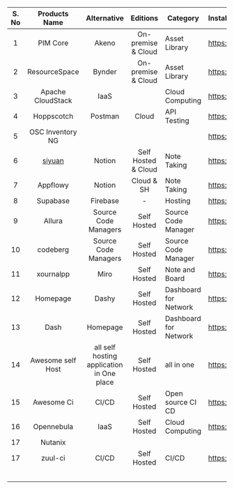 

| S. No |                  Products Name                  |                Alternative                |      Editions       | Category              | Installation URL's                                                                             | Status |
| :---: | :---------------------------------------------: | :---------------------------------------: | :-----------------: | --------------------- | :--------------------------------------------------------------------------------------------- | :----- |
|   1   |                    PIM Core                     |                   Akeno                   | On-premise & Cloud  | Asset Library         | https://pimcore.com/docs/platform/Pimcore/Getting_Started/Installation/Webserver_Installation/ |        |
|   2   |                  ResourceSpace                  |                  Bynder                   | On-premise & Cloud  | Asset Library         | https://www.resourcespace.com/knowledge-base/systemadmin/general_requirements                  |        |
|   3   |                Apache CloudStack                |                   IaaS                    |                     | Cloud Computing       | https://cloudstack.apache.org/downloads/                                                       |        |
|   4   |                   Hoppscotch                    |                  Postman                  |        Cloud        | API Testing           | https://hoppscotch.io/                                                                         |        |
|   5   |                OSC Inventory NG                 |                                           |                     |                       | https://ocsinventory-ng.org/?page_id=1548&lang=en                                              |        |
|   6   | [siyuan](https://github.com/siyuan-note/siyuan) |                  Notion                   | Self Hosted & Cloud | Note Taking           | https://github.com/siyuan-note/siyuan                                                          |        |
|   7   |                    Appflowy                     |                  Notion                   |     Cloud & SH      | Note Taking           | https://docs.appflowy.io/docs/guides/appflowy                                                  |        |
|   8   |                    Supabase                     |                 Firebase                  |          -          | Hosting               | https://supabase.com/                                                                          |        |
|   9   |                     Allura                      |           Source Code Managers            |     Self Hosted     | Source Code Manager   | https://allura.apache.org/                                                                     |        |
|  10   |                    codeberg                     |           Source Code Managers            |     Self Hosted     | Source Code Manager   | https://codeberg.org/                                                                          |        |
|  11   |                    xournalpp                    |                   Miro                    |     Self Hosted     | Note and Board        | https://github.com/xournalpp/xournalpp                                                         |        |
|  12   |                    Homepage                     |                   Dashy                   |     Self Hosted     | Dashboard for Network | https://github.com/gethomepage/homepage                                                        |        |
|  13   |                      Dash                       |                 Homepage                  |     Self Hosted     | Dashboard for Network | https://github.com/awesome-selfhosted/awesome-selfhosted                                       |        |
|  14   |                Awesome self Host                | all self hosting application in One place |     Self Hosted     | all in one            | https://github.com/awesome-selfhosted/awesome-selfhosted                                       |        |
|  15   |                   Awesome Ci                    |                   CI/CD                   |     Self Hosted     | Open source CI CD     | https://github.com/ligurio/awesome-ci                                                          |        |
|  16   |                   Opennebula                    |                   IaaS                    |     Self Hosted     | Cloud Computing       | https://docs.opennebula.io/6.10/quick_start/deployment_basics/try_opennebula_onprem.html       |        |
|  17   |                     Nutanix                     |                                           |                     |                       |                                                                                                |        |
|  17   |                     zuul-ci                     |                   CI/CD                   |     Self Hosted     | CI/CD                 | https://zuul-ci.org/                                                                           |        |
|       |                                                 |                                           |                     |                       |                                                                                                |        |
|       |                                                 |                                           |                     |                       |                                                                                                |        |
|       |                                                 |                                           |                     |                       |                                                                                                |        |
|       |                                                 |                                           |                     |                       |                                                                                                |        |
|       |                                                 |                                           |                     |                       |                                                                                                |        |
